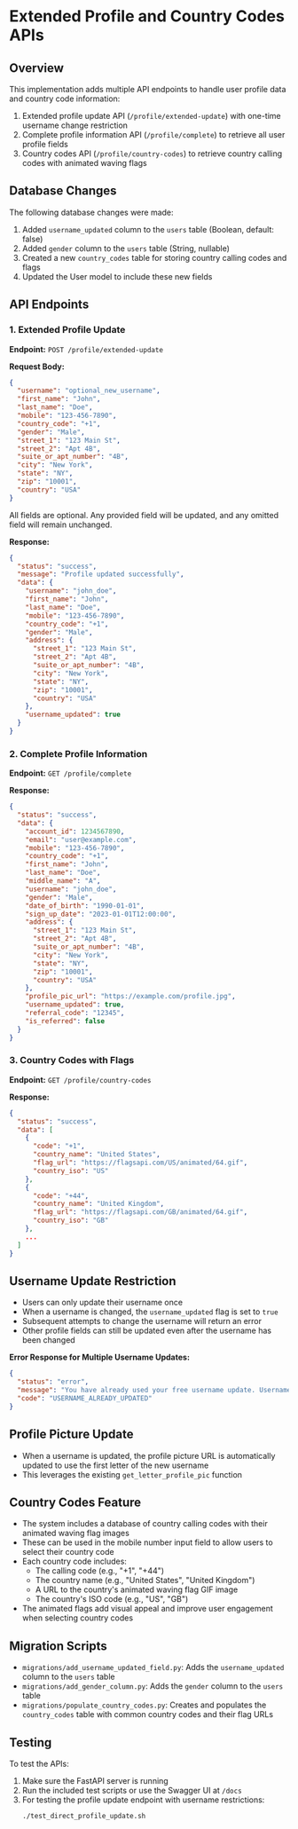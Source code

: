 # Extended Profile and Country Codes APIs

## Overview

This implementation adds multiple API endpoints to handle user profile data and country code information:

1. Extended profile update API (`/profile/extended-update`) with one-time username change restriction
2. Complete profile information API (`/profile/complete`) to retrieve all user profile fields
3. Country codes API (`/profile/country-codes`) to retrieve country calling codes with animated waving flags

## Database Changes

The following database changes were made:

1. Added `username_updated` column to the `users` table (Boolean, default: false)
2. Added `gender` column to the `users` table (String, nullable)
3. Created a new `country_codes` table for storing country calling codes and flags
4. Updated the User model to include these new fields

## API Endpoints

### 1. Extended Profile Update

**Endpoint:** `POST /profile/extended-update`

**Request Body:**
```json
{
  "username": "optional_new_username",
  "first_name": "John",
  "last_name": "Doe",
  "mobile": "123-456-7890",
  "country_code": "+1",
  "gender": "Male",
  "street_1": "123 Main St",
  "street_2": "Apt 4B",
  "suite_or_apt_number": "4B",
  "city": "New York",
  "state": "NY",
  "zip": "10001",
  "country": "USA"
}
```

All fields are optional. Any provided field will be updated, and any omitted field will remain unchanged.

**Response:**
```json
{
  "status": "success",
  "message": "Profile updated successfully",
  "data": {
    "username": "john_doe",
    "first_name": "John",
    "last_name": "Doe",
    "mobile": "123-456-7890",
    "country_code": "+1",
    "gender": "Male",
    "address": {
      "street_1": "123 Main St",
      "street_2": "Apt 4B",
      "suite_or_apt_number": "4B",
      "city": "New York",
      "state": "NY",
      "zip": "10001",
      "country": "USA"
    },
    "username_updated": true
  }
}
```

### 2. Complete Profile Information

**Endpoint:** `GET /profile/complete`

**Response:**
```json
{
  "status": "success",
  "data": {
    "account_id": 1234567890,
    "email": "user@example.com",
    "mobile": "123-456-7890",
    "country_code": "+1",
    "first_name": "John",
    "last_name": "Doe",
    "middle_name": "A",
    "username": "john_doe",
    "gender": "Male",
    "date_of_birth": "1990-01-01",
    "sign_up_date": "2023-01-01T12:00:00",
    "address": {
      "street_1": "123 Main St",
      "street_2": "Apt 4B",
      "suite_or_apt_number": "4B",
      "city": "New York",
      "state": "NY",
      "zip": "10001",
      "country": "USA"
    },
    "profile_pic_url": "https://example.com/profile.jpg",
    "username_updated": true,
    "referral_code": "12345",
    "is_referred": false
  }
}
```

### 3. Country Codes with Flags

**Endpoint:** `GET /profile/country-codes`

**Response:**
```json
{
  "status": "success",
  "data": [
    {
      "code": "+1",
      "country_name": "United States",
      "flag_url": "https://flagsapi.com/US/animated/64.gif",
      "country_iso": "US"
    },
    {
      "code": "+44",
      "country_name": "United Kingdom",
      "flag_url": "https://flagsapi.com/GB/animated/64.gif", 
      "country_iso": "GB"
    },
    ...
  ]
}
```

## Username Update Restriction

- Users can only update their username once
- When a username is changed, the `username_updated` flag is set to `true`
- Subsequent attempts to change the username will return an error
- Other profile fields can still be updated even after the username has been changed

**Error Response for Multiple Username Updates:**
```json
{
  "status": "error",
  "message": "You have already used your free username update. Username cannot be changed again.",
  "code": "USERNAME_ALREADY_UPDATED"
}
```

## Profile Picture Update

- When a username is updated, the profile picture URL is automatically updated to use the first letter of the new username
- This leverages the existing `get_letter_profile_pic` function

## Country Codes Feature

- The system includes a database of country calling codes with their animated waving flag images
- These can be used in the mobile number input field to allow users to select their country code
- Each country code includes:
  - The calling code (e.g., "+1", "+44")
  - The country name (e.g., "United States", "United Kingdom")
  - A URL to the country's animated waving flag GIF image
  - The country's ISO code (e.g., "US", "GB")
- The animated flags add visual appeal and improve user engagement when selecting country codes

## Migration Scripts

- `migrations/add_username_updated_field.py`: Adds the `username_updated` column to the `users` table
- `migrations/add_gender_column.py`: Adds the `gender` column to the `users` table
- `migrations/populate_country_codes.py`: Creates and populates the `country_codes` table with common country codes and their flag URLs

## Testing

To test the APIs:

1. Make sure the FastAPI server is running
2. Run the included test scripts or use the Swagger UI at `/docs`
3. For testing the profile update endpoint with username restrictions:
   ```bash
   ./test_direct_profile_update.sh
   ``` 